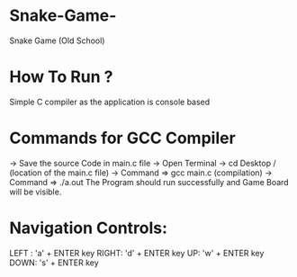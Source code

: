 # Snake-Game-
Snake Game (Old School)
# How To Run ?
Simple C compiler as the application is console based
# Commands for GCC Compiler
-> Save the source Code in main.c file
-> Open Terminal
-> cd Desktop / (location of the main.c file)
-> Command => gcc main.c (compilation)
-> Command => ./a.out
The Program should run successfully and Game Board will be visible.
# Navigation Controls:
LEFT : 'a' + ENTER key
RIGHT: 'd' + ENTER key
UP: 'w' + ENTER key 
DOWN: 's' + ENTER key 
